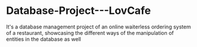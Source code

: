 # Database-Project---LovCafe
It's a database management project of an online waiterless ordering system of a restaurant, showcasing the different ways of the manipulation of entities in the database as well
